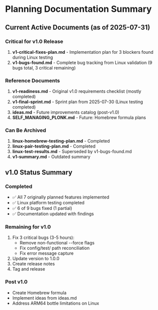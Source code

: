 # Planning Documentation Summary

## Current Active Documents (as of 2025-07-31)

### Critical for v1.0 Release
1. **v1-critical-fixes-plan.md** - Implementation plan for 3 blockers found during Linux testing
2. **v1-bugs-found.md** - Complete bug tracking from Linux validation (9 bugs total, 3 critical remaining)

### Reference Documents
1. **v1-readiness.md** - Original v1.0 requirements checklist (mostly completed)
2. **v1-final-sprint.md** - Sprint plan from 2025-07-30 (Linux testing completed)
3. **ideas.md** - Future improvements catalog (post-v1.0)
4. **SELF_MANAGING_PLONK.md** - Future: Homebrew formula plans

### Can Be Archived
1. **linux-homebrew-testing-plan.md** - Completed
2. **linux-pair-testing-plan.md** - Completed
3. **linux-test-results.md** - Superseded by v1-bugs-found.md
4. **v1-summary.md** - Outdated summary

## v1.0 Status Summary

### Completed
- ✅ All 7 originally planned features implemented
- ✅ Linux platform testing completed
- ✅ 6 of 9 bugs fixed (1 partial)
- ✅ Documentation updated with findings

### Remaining for v1.0
1. Fix 3 critical bugs (3-5 hours):
   - Remove non-functional --force flags
   - Fix config/test/ path reconciliation
   - Fix error message capture
2. Update version to 1.0.0
3. Create release notes
4. Tag and release

### Post v1.0
- Create Homebrew formula
- Implement ideas from ideas.md
- Address ARM64 bottle limitations on Linux
